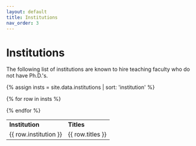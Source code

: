 ```yaml
---
layout: default
title: Institutions
nav_order: 3
---
```


# Institutions

The following list of institutions are known to hire teaching faculty who do not have Ph.D.'s.

<table>
<tr>
  <td><b>Institution</b></td>
  <td><b>Titles</b></td>
</tr>
{% assign insts = site.data.institutions | sort: 'institution' %}

{% for row in insts %}
<tr>
  <td>{{ row.institution }}</td>
  <td>{{ row.titles }}</td>
</tr>
{% endfor %}
